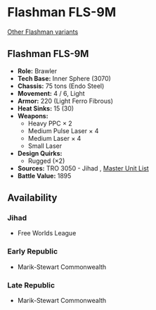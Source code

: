 # Flashman FLS-9M 

[Other Flashman variants](../flashman.md) 

## Flashman FLS-9M 

- **Role:** Brawler 
- **Tech Base:** Inner Sphere (3070) 
- **Chassis:** 75 tons (Endo Steel) 
- **Movement:** 4 / 6, Light 
- **Armor:** 220 (Light Ferro Fibrous) 
- **Heat Sinks:** 15 (30) 
- **Weapons:** 
  - Heavy PPC × 2 
  - Medium Pulse Laser × 4 
  - Medium Laser × 4 
  - Small Laser 
- **Design Quirks:** 
  - Rugged (×2) 
- **Sources:** TRO 3050 - Jihad , [Master Unit List](http://masterunitlist.info/Unit/Details/1127/flashman-fls-9m) 
- **Battle Value:** 1895 

## Availability 

### Jihad 

- Free Worlds League 

### Early Republic 

- Marik-Stewart Commonwealth 

### Late Republic 

- Marik-Stewart Commonwealth 

